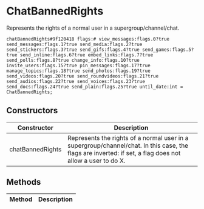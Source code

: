 # ChatBannedRights
Represents the rights of a normal user in a supergroup/channel/chat.

```
chatBannedRights#9f120418 flags:# view_messages:flags.0?true send_messages:flags.1?true send_media:flags.2?true send_stickers:flags.3?true send_gifs:flags.4?true send_games:flags.5?true send_inline:flags.6?true embed_links:flags.7?true send_polls:flags.8?true change_info:flags.10?true invite_users:flags.15?true pin_messages:flags.17?true manage_topics:flags.18?true send_photos:flags.19?true send_videos:flags.20?true send_roundvideos:flags.21?true send_audios:flags.22?true send_voices:flags.23?true send_docs:flags.24?true send_plain:flags.25?true until_date:int = ChatBannedRights;
```

## Constructors
| Constructor | Description |
| ---- | ----------- |
| chatBannedRights | Represents the rights of a normal user in a supergroup/channel/chat. In this case, the flags are inverted: if set, a flag does not allow a user to do X. |


## Methods
| Method | Description |
| ---- | ----------- |


